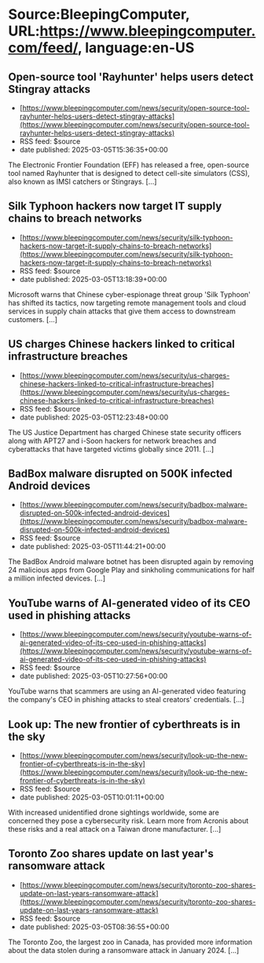 # Source:BleepingComputer, URL:https://www.bleepingcomputer.com/feed/, language:en-US

## Open-source tool 'Rayhunter' helps users detect Stingray attacks
 - [https://www.bleepingcomputer.com/news/security/open-source-tool-rayhunter-helps-users-detect-stingray-attacks](https://www.bleepingcomputer.com/news/security/open-source-tool-rayhunter-helps-users-detect-stingray-attacks)
 - RSS feed: $source
 - date published: 2025-03-05T15:36:35+00:00

The Electronic Frontier Foundation (EFF) has released a free, open-source tool named Rayhunter that is designed to detect cell-site simulators (CSS), also known as IMSI catchers or Stingrays. [...]

## Silk Typhoon hackers now target IT supply chains to breach networks
 - [https://www.bleepingcomputer.com/news/security/silk-typhoon-hackers-now-target-it-supply-chains-to-breach-networks](https://www.bleepingcomputer.com/news/security/silk-typhoon-hackers-now-target-it-supply-chains-to-breach-networks)
 - RSS feed: $source
 - date published: 2025-03-05T13:18:39+00:00

Microsoft warns that Chinese cyber-espionage threat group 'Silk Typhoon' has shifted its tactics, now targeting remote management tools and cloud services in supply chain attacks that give them access to downstream customers. [...]

## US charges Chinese hackers linked to critical infrastructure breaches
 - [https://www.bleepingcomputer.com/news/security/us-charges-chinese-hackers-linked-to-critical-infrastructure-breaches](https://www.bleepingcomputer.com/news/security/us-charges-chinese-hackers-linked-to-critical-infrastructure-breaches)
 - RSS feed: $source
 - date published: 2025-03-05T12:23:48+00:00

The US Justice Department has charged Chinese state security officers along with APT27 and i-Soon hackers for network breaches and cyberattacks that have targeted victims globally since 2011. [...]

## BadBox malware disrupted on 500K infected Android devices
 - [https://www.bleepingcomputer.com/news/security/badbox-malware-disrupted-on-500k-infected-android-devices](https://www.bleepingcomputer.com/news/security/badbox-malware-disrupted-on-500k-infected-android-devices)
 - RSS feed: $source
 - date published: 2025-03-05T11:44:21+00:00

The BadBox Android malware botnet has been disrupted again by removing 24 malicious apps from Google Play and sinkholing communications for half a million infected devices. [...]

## YouTube warns of AI-generated video of its CEO used in phishing attacks
 - [https://www.bleepingcomputer.com/news/security/youtube-warns-of-ai-generated-video-of-its-ceo-used-in-phishing-attacks](https://www.bleepingcomputer.com/news/security/youtube-warns-of-ai-generated-video-of-its-ceo-used-in-phishing-attacks)
 - RSS feed: $source
 - date published: 2025-03-05T10:27:56+00:00

YouTube warns that scammers are using an AI-generated video featuring the company's CEO in phishing attacks to steal creators' credentials. [...]

## Look up: The new frontier of cyberthreats is in the sky
 - [https://www.bleepingcomputer.com/news/security/look-up-the-new-frontier-of-cyberthreats-is-in-the-sky](https://www.bleepingcomputer.com/news/security/look-up-the-new-frontier-of-cyberthreats-is-in-the-sky)
 - RSS feed: $source
 - date published: 2025-03-05T10:01:11+00:00

With  increased unidentified drone sightings worldwide, some are concerned they pose a cybersecurity risk. Learn more from Acronis about these risks and a real attack on a Taiwan drone manufacturer. [...]

## Toronto Zoo shares update on last year's ransomware attack
 - [https://www.bleepingcomputer.com/news/security/toronto-zoo-shares-update-on-last-years-ransomware-attack](https://www.bleepingcomputer.com/news/security/toronto-zoo-shares-update-on-last-years-ransomware-attack)
 - RSS feed: $source
 - date published: 2025-03-05T08:36:55+00:00

The Toronto Zoo, the largest zoo in Canada, has provided more information about the data stolen during a ransomware attack in January 2024. [...]

